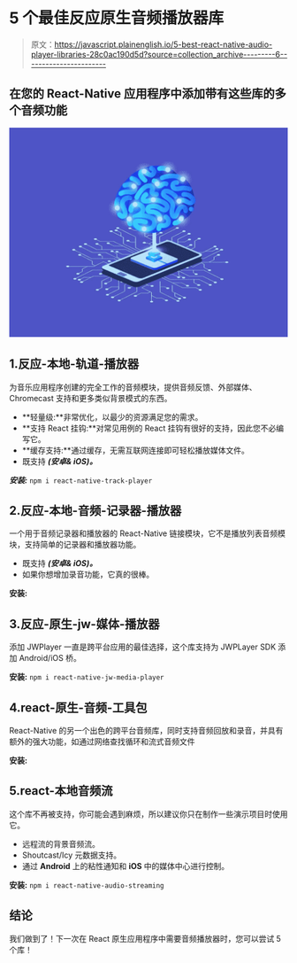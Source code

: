 # 5 个最佳反应原生音频播放器库

> 原文：<https://javascript.plainenglish.io/5-best-react-native-audio-player-libraries-28c0ac190d5d?source=collection_archive---------6----------------------->

## 在您的 React-Native 应用程序中添加带有这些库的多个音频功能

![](img/f0b61a37e09323f81588231e9b6db884.png)

## 1.反应-本地-轨道-播放器

为音乐应用程序创建的完全工作的音频模块，提供音频反馈、外部媒体、Chromecast 支持和更多类似背景模式的东西。

*   **轻量级:**非常优化，以最少的资源满足您的需求。
*   **支持 React 挂钩:**对常见用例的 React 挂钩有很好的支持，因此您不必编写它。
*   **缓存支持:**通过缓存，无需互联网连接即可轻松播放媒体文件。
*   既支持 ***(安卓& iOS)。***

***安装:*** `npm i react-native-track-player`

## 2.反应-本地-音频-记录器-播放器

一个用于音频记录器和播放器的 React-Native 链接模块，它不是播放列表音频模块，支持简单的记录器和播放器功能。

*   既支持 ***(安卓& iOS)。***
*   如果你想增加录音功能，它真的很棒。

**安装:**

## 3.反应-原生-jw-媒体-播放器

添加 JWPlayer 一直是跨平台应用的最佳选择，这个库支持为 JWPLayer SDK 添加 Android/iOS 桥。

**安装:** `npm i react-native-jw-media-player`

## 4.react-原生-音频-工具包

React-Native 的另一个出色的跨平台音频库，同时支持音频回放和录音，并具有额外的强大功能，如通过网络查找循环和流式音频文件

**安装:**

## 5.react-本地音频流

这个库不再被支持，你可能会遇到麻烦，所以建议你只在制作一些演示项目时使用它。

*   远程流的背景音频流。
*   Shoutcast/Icy 元数据支持。
*   通过 **Android** 上的粘性通知和 **iOS** 中的媒体中心进行控制。

**安装:** `npm i react-native-audio-streaming`

## 结论

我们做到了！下一次在 React 原生应用程序中需要音频播放器时，您可以尝试 5 个库！